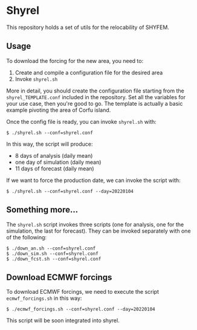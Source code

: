# Shyrel

This repository holds a set of utils for the relocability of SHYFEM.

## Usage

To download the forcing for the new area, you need to:

1. Create and compile a configuration file for the desired area
2. Invoke `shyrel.sh`

More in detail, you should create the configuration file starting from the `shyrel_TEMPLATE.conf` included in the repository. Set all the variables for your use case, then you're good to go. The template is actually a basic example pivoting the area of Corfu island.

Once the config file is ready, you can invoke `shyrel.sh` with:
```
$ ./shyrel.sh --conf=shyrel.conf
```

In this way, the script will produce:
* 8 days of analysis (daily mean)
* one day of simulation (daily mean)
* 11 days of forecast (daily mean)

If we want to force the production date, we can invoke the script with:

```
$ ./shyrel.sh --conf=shyrel.conf --day=20220104
```

## Something more...
The `shyrel.sh` script invokes three scripts (one for analysis, one for the simulation, the last for forecast). They can be invoked separately with one of the following:
```
$ ./down_an.sh --conf=shyrel.conf
$ ./down_sim.sh --conf=shyrel.conf
$ ./down_fcst.sh --conf=shyrel.conf
```

## Download ECMWF forcings

To download ECMWF forcings, we need to execute the script `ecmwf_forcings.sh` in this way:

```
$ ./ecmwf_forcings.sh --conf=shyrel.conf --day=20220104
```

This script will be soon integrated into shyrel.